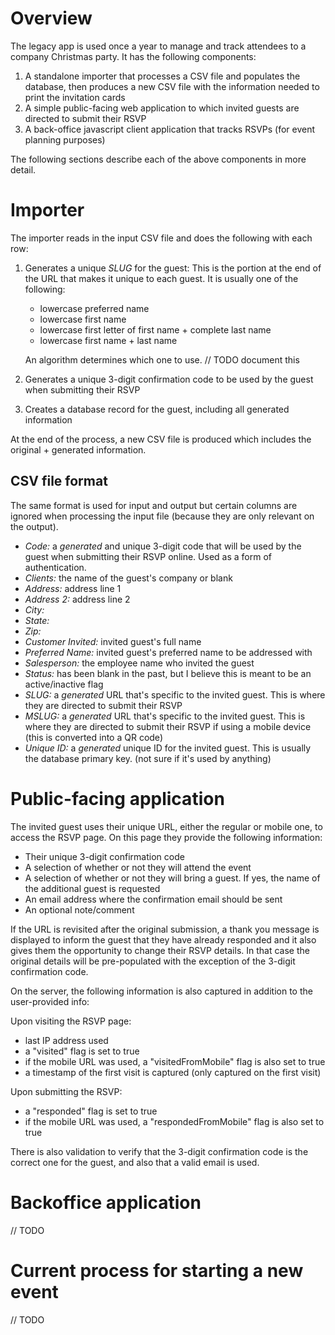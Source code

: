 Overview
========

The legacy app is used once a year to manage and track attendees to a company Christmas party. It has the following components:

1. A standalone importer that processes a CSV file and populates the database, then produces a new CSV file with the information needed to print the invitation cards
2. A simple public-facing web application to which invited guests are directed to submit their RSVP
3. A back-office javascript client application that tracks RSVPs (for event planning purposes)

The following sections describe each of the above components in more detail.

Importer
=========

The importer reads in the input CSV file and does the following with each row:

1.  Generates a unique *SLUG* for the guest:
    This is the portion at the end of the URL that makes it unique to each guest. It is usually one of the following:
	- lowercase preferred name
	- lowercase first name
	- lowercase first letter of first name + complete last name
	- lowercase first name + last name
	
	An algorithm determines which one to use. // TODO document this

2.  Generates a unique 3-digit confirmation code to be used by the guest when submitting their RSVP

3.  Creates a database record for the guest, including all generated information

At the end of the process, a new CSV file is produced which includes the original + generated information.

CSV file format
----------------
The same format is used for input and output but certain columns are ignored when processing the input file (because they are only relevant on the output).

- *Code:* a _generated_ and unique 3-digit code that will be used by the guest when submitting their RSVP online. Used as a form of authentication.
- *Clients:* the name of the guest's company or blank
- *Address:* address line 1
- *Address 2:* address line 2
- *City:*
- *State:*
- *Zip:*
- *Customer Invited:* invited guest's full name
- *Preferred Name:* invited guest's preferred name to be addressed with
- *Salesperson:* the employee name who invited the guest
- *Status:* has been blank in the past, but I believe this is meant to be an active/inactive flag
- *SLUG:* a _generated_ URL that's specific to the invited guest. This is where they are directed to submit their RSVP
- *MSLUG:* a _generated_ URL that's specific to the invited guest. This is where they are directed to submit their RSVP if using a mobile device (this is converted into a QR code)
- *Unique ID:* a _generated_ unique ID for the invited guest. This is usually the database primary key. (not sure if it's used by anything)

Public-facing application
==========================

The invited guest uses their unique URL, either the regular or mobile one, to access the RSVP page. On this page they provide the following information:

- Their unique 3-digit confirmation code
- A selection of whether or not they will attend the event
- A selection of whether or not they will bring a guest. If yes, the name of the additional guest is requested
- An email address where the confirmation email should be sent
- An optional note/comment

If the URL is revisited after the original submission, a thank you message is displayed to inform the guest that they have already responded and it also gives them the opportunity to change their RSVP details. In that case the original details will be pre-populated with the exception of the 3-digit confirmation code.

On the server, the following information is also captured in addition to the user-provided info:

Upon visiting the RSVP page:
- last IP address used
- a "visited" flag is set to true
- if the mobile URL was used, a "visitedFromMobile" flag is also set to true
- a timestamp of the first visit is captured (only captured on the first visit)

Upon submitting the RSVP:
- a "responded" flag is set to true
- if the mobile URL was used, a "respondedFromMobile" flag is also set to true

There is also validation to verify that the 3-digit confirmation code is the correct one for the guest, and also that a valid email is used.

Backoffice application
========================

// TODO

Current process for starting a new event
=========================================

// TODO

